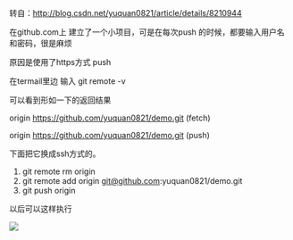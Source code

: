 转自：http://blog.csdn.net/yuquan0821/article/details/8210944

在github.com上 建立了一个小项目，可是在每次push  的时候，都要输入用户名和密码，很是麻烦

原因是使用了https方式 push

在termail里边 输入  git remote -v 

可以看到形如一下的返回结果

origin https://github.com/yuquan0821/demo.git (fetch)

origin https://github.com/yuquan0821/demo.git (push)

下面把它换成ssh方式的。

1. git remote rm origin
2. git remote add origin git@github.com:yuquan0821/demo.git
3. git push origin 


以后可以这样执行

![](https://github.com/zhangdhu/blog/blob/master/github/img/markdown1.jpg)